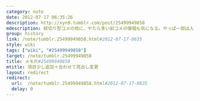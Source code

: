```yaml
---
category: note
date: 2012-07-17 06:35:26
description: http://xyn9.tumblr.com/post/25499949858
mdescription: 紋切り型コメの他に、やたら多い前コメの復唱も気になる。やっぱ一部は人間じゃないのかも。
group: history
link: /note/tumblr.25499949858.html#2012-07-17-0635
style: wiki
tags: ["wiki", "#25499949858"]
target: /note/tumblr.25499949858
title: メモ片#25499949858
mtitle: 項目少し追加＋合わせて見出し変更
layout: redirect
redirect:
  url:  /note/tumblr.25499949858.html#2012-07-17-0635
  delay: 0
---
```

